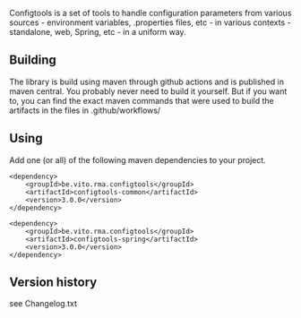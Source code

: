 Configtools is a set of tools to handle configuration parameters from various sources - environment variables, .properties files, etc - in various contexts - standalone, web, Spring, etc - in a uniform way.

## Building

The library is build using maven through github actions and is published in maven central.
You probably never need to build it yourself. But if you want to, you can find the exact maven commands that were used to build the artifacts in the files in .github/workflows/

## Using

Add one (or all) of the following maven dependencies to your project.

```
<dependency>
	<groupId>be.vito.rma.configtools</groupId>
	<artifactId>configtools-common</artifactId>
	<version>3.0.0</version>
</dependency>
```
```
<dependency>
	<groupId>be.vito.rma.configtools</groupId>
	<artifactId>configtools-spring</artifactId>
	<version>3.0.0</version>
</dependency>
```

## Version history

see Changelog.txt